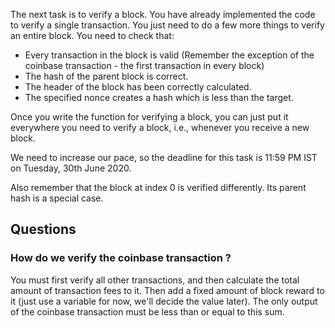 The next task is to verify a block. You have already implemented the code to verify a single transaction. You just need to do a few more things to verify an entire block. You need to check that:
  - Every transaction in the block is valid (Remember the exception of the coinbase transaction - the first transaction in every block)
  - The hash of the parent block is correct.
  - The header of the block has been correctly calculated.
  - The specified nonce creates a hash which is less than the target.

Once you write the function for verifying a block, you can just put it everywhere you need to verify a block, i.e., whenever you receive a new block.

We need to increase our pace, so the deadline for this task is 11:59 PM IST on Tuesday, 30th June 2020.

Also remember that the block at index 0 is verified differently. Its parent hash is a special case.


## Questions

### How do we verify the coinbase transaction ?  
You must first verify all other transactions, and then calculate the total amount of transaction fees to it. Then add a fixed amount of block reward to it (just use a variable for now, we'll decide the value later). The only output of the coinbase transaction must be less than or equal to this sum.
